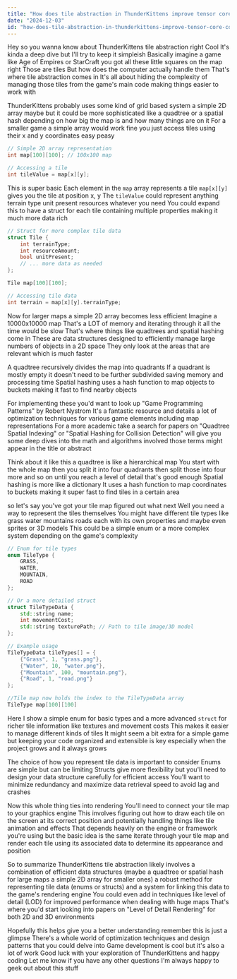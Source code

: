 ```yaml
---
title: "How does tile abstraction in ThunderKittens improve tensor core compatibility?"
date: "2024-12-03"
id: "how-does-tile-abstraction-in-thunderkittens-improve-tensor-core-compatibility"
---
```


Hey so you wanna know about ThunderKittens tile abstraction right  Cool  It's kinda a deep dive but I'll try to keep it simpleish  Basically imagine a game like Age of Empires or StarCraft  you got all these little squares on the map right  Those are tiles  But how does the computer actually handle them  That's where tile abstraction comes in  It's all about hiding the complexity of managing those tiles from the game's main code  making things easier to work with


ThunderKittens probably uses some kind of grid based system  a simple 2D array maybe  but it could be more sophisticated  like a quadtree or a spatial hash  depending on how big the map is and how many things are on it  For a smaller game a simple array would work fine  you just access tiles using their x and y coordinates   easy peasy


```cpp
// Simple 2D array representation
int map[100][100]; // 100x100 map

// Accessing a tile
int tileValue = map[x][y]; 
```

This is super basic  Each element in the `map` array represents a tile  `map[x][y]` gives you the tile at position x, y   The `tileValue` could represent anything  terrain type  unit present  resources  whatever you need  You could expand this to have a struct for each tile containing multiple properties  making it much more data rich


```cpp
// Struct for more complex tile data
struct Tile {
    int terrainType;
    int resourceAmount;
    bool unitPresent;
    // ... more data as needed
};

Tile map[100][100];

// Accessing tile data
int terrain = map[x][y].terrainType;
```


Now for larger maps  a simple 2D array becomes less efficient  Imagine a 10000x10000 map  That's a LOT of memory  and iterating through it all the time would be slow  That's where things like quadtrees and spatial hashing come in  These are data structures designed to efficiently manage large numbers of objects in a 2D space  They only look at the areas that are relevant which is  much faster


A quadtree recursively divides the map into quadrants  If a quadrant is mostly empty  it doesn't need to be further subdivided  saving memory and processing time  Spatial hashing uses a hash function to map objects to buckets  making it fast to find nearby objects


For implementing these you'd want to look up "Game Programming Patterns" by Robert Nystrom It's a fantastic resource and details a lot of optimization techniques for various game elements including map representations  For a more academic take  a search for papers on "Quadtree Spatial Indexing" or "Spatial Hashing for Collision Detection" will give you some deep dives into the math and algorithms involved  those terms might appear in the title or abstract


Think about it like this  a quadtree is like a hierarchical map  You start with the whole map then you split it into four quadrants  then split those into four more and so on  until you reach a level of detail that's good enough  Spatial hashing is more like a dictionary  It uses a hash function to map coordinates to buckets  making it super fast to find tiles in a certain area


 so let's say you've got your tile map figured out  what next  Well you need a way to represent the tiles themselves  You might have different tile types like grass  water  mountains  roads  each with its own properties and maybe even sprites or 3D models   This could be a simple enum or a more complex system depending on the game's complexity


```cpp
// Enum for tile types
enum TileType {
    GRASS,
    WATER,
    MOUNTAIN,
    ROAD
};

// Or a more detailed struct
struct TileTypeData {
    std::string name;
    int movementCost;
    std::string texturePath; // Path to tile image/3D model
};

// Example usage
TileTypeData tileTypes[] = {
    {"Grass", 1, "grass.png"},
    {"Water", 10, "water.png"},
    {"Mountain", 100, "mountain.png"},
    {"Road", 1, "road.png"}
};

//Tile map now holds the index to the TileTypeData array
TileType map[100][100]
```

Here I show a simple enum for basic types and a more advanced `struct` for richer tile information like textures and movement costs  This makes it easier to manage different kinds of tiles  It might seem a bit extra for a simple game but keeping your code organized and extensible is key   especially when the project grows  and it always grows


The choice of how you represent tile data is important to consider   Enums are simple but can be limiting  Structs give more flexibility  but you'll need to design your data structure carefully for efficient access  You'll want to minimize redundancy and maximize data retrieval speed  to avoid lag and crashes


Now this whole thing ties into rendering  You'll need to connect your tile map to your graphics engine  This involves figuring out how to draw each tile on the screen at its correct position and potentially handling things like tile animation and effects  That depends heavily on the engine or framework you're using  but the basic idea is the same  iterate through your tile map and render each tile  using its associated data to determine its appearance and position


So to summarize  ThunderKittens tile abstraction likely involves a combination of efficient data structures (maybe a quadtree or spatial hash for large maps  a simple 2D array for smaller ones)  a robust method for representing tile data (enums or structs)  and a system for linking this data to the game's rendering engine  You could even add in techniques like level of detail (LOD) for improved performance when dealing with huge maps  That's where you'd start looking into papers on "Level of Detail Rendering" for both  2D and 3D environments


Hopefully this helps give you a better understanding  remember this is just a glimpse  There's a whole world of optimization techniques and design patterns  that you could delve into  Game development is cool but it's also a lot of work  Good luck with your exploration of ThunderKittens  and happy coding  Let me know if you have any other questions  I'm always happy to geek out about this stuff
